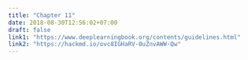 ```yaml
---
title: "Chapter 11"
date: 2018-08-30T12:56:02+07:00
draft: false
link1: "https://www.deeplearningbook.org/contents/guidelines.html"
link2: "https://hackmd.io/ovc8IGHaRV-0uZnvAWW-Qw"
---
```


